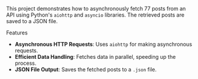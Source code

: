 This project demonstrates how to asynchronously fetch 77 posts from an API using Python's `aiohttp` and `asyncio` libraries.
The retrieved posts are saved to a JSON file.

Features
- **Asynchronous HTTP Requests**: Uses `aiohttp` for making asynchronous requests.
- **Efficient Data Handling**: Fetches data in parallel, speeding up the process.
- **JSON File Output**: Saves the fetched posts to a `.json` file.
